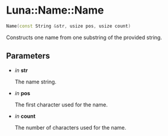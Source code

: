 # Luna::Name::Name

```c++
Name(const String &str, usize pos, usize count)
```

Constructs one name from one substring of the provided string. 



## Parameters
* *in* **str**

    The name string. 

* *in* **pos**

    The first character used for the name. 

* *in* **count**

    The number of characters used for the name. 

